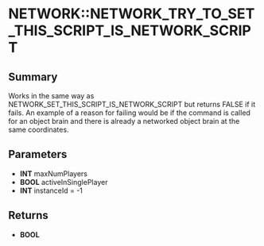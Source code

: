 # NETWORK::NETWORK_TRY_TO_SET_THIS_SCRIPT_IS_NETWORK_SCRIPT

## Summary
Works in the same way as NETWORK_SET_THIS_SCRIPT_IS_NETWORK_SCRIPT but returns FALSE if it fails.
An example of a reason for failing would be if the command is called for an object brain and there is already a networked object brain at the same coordinates.

## Parameters
* **INT** maxNumPlayers
* **BOOL** activeInSinglePlayer
* **INT** instanceId = -1

## Returns
* **BOOL**
